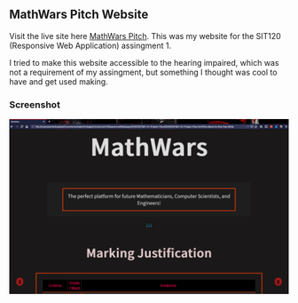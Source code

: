## MathWars Pitch Website

Visit the live site here [MathWars Pitch](https://sometheasiekswx.github.io/MathWars-Pitch/SIDSIESD1901-A1-Project-Plan.html).
This was my website for the SIT120 (Responsive Web Application) assingment 1. 

I tried to make this website accessible to the hearing impaired, which was not a requirement of my assingment, but something I thought was cool to have and get used making.

### Screenshot

![Preview of the MathWars Pitch Website](mathwars.png "Preview of the MathWars Pitch Website")
